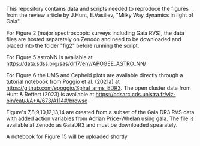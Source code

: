 This repository contains data and scripts needed to reproduce the figures from the review article by
J.Hunt, E.Vasiliev, "Milky Way dynamics in light of Gaia".

For Figure 2 (major spectroscopic surveys including Gaia RVS), the data files are hosted separately on Zenodo
and need to be downloaded and placed into the folder "fig2" before running the script.

For Figure 5 astroNN is available at https://data.sdss.org/sas/dr17/env/APOGEE_ASTRO_NN/

For Figure 6 the UMS and Cepheid plots are available directly through a tutorial notebook from Poggio et al. (2021a) at https://github.com/epoggio/Spiral_arms_EDR3. The open cluster data from Hunt & Reffert (2023) is available at https://cdsarc.cds.unistra.fr/viz-bin/cat/J/A+A/673/A114#/browse

Figure's 7,8,9,10,12,13,14 are created from a subset of the Gaia DR3 RVS data with added action variables from Adrian Price-Whelan using gala. The file is available at Zenodo as GaiaDR3 and must be downloaded spearately.

A notebook for Figure 15 will be uploaded shortly

